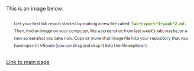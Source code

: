 This is an image below:

![screenshot for lab](lab_screenshot_demo.PNG)

[Link to main page](lab-report-1-week-2.html)
